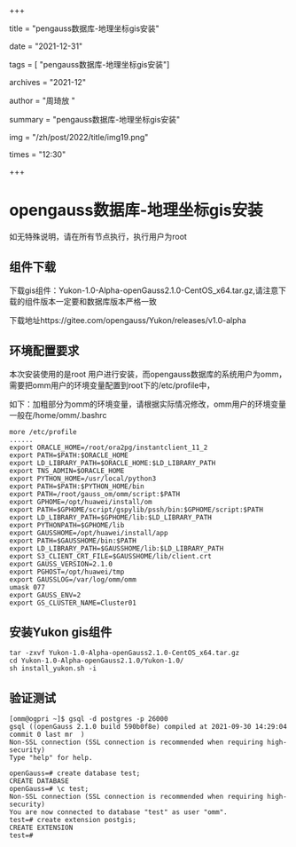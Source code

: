 +++

title =  "pengauss数据库-地理坐标gis安装" 

date = "2021-12-31" 

tags = [ "pengauss数据库-地理坐标gis安装"] 

archives = "2021-12" 

author = "周琦放 " 

summary = "pengauss数据库-地理坐标gis安装"

img = "/zh/post/2022/title/img19.png" 

times = "12:30"

+++

# opengauss数据库-地理坐标gis安装<a name="ZH-CN_TOPIC_0000001187213636"></a>

 如无特殊说明，请在所有节点执行，执行用户为root

## 组件下载<a name="section18245122612010"></a>

下载gis组件：Yukon-1.0-Alpha-openGauss2.1.0-CentOS\_x64.tar.gz,请注意下载的组件版本一定要和数据库版本严格一致

下载地址https://gitee.com/opengauss/Yukon/releases/v1.0-alpha

## 环境配置要求<a name="section14660203817208"></a>

本次安装使用的是root 用户进行安装，而opengauss数据库的系统用户为omm，需要把omm用户的环境变量配置到root下的/etc/profile中，

如下：加粗部分为omm的环境变量，请根据实际情况修改，omm用户的环境变量一般在/home/omm/.bashrc

```
more /etc/profile
......
export ORACLE_HOME=/root/ora2pg/instantclient_11_2
export PATH=$PATH:$ORACLE_HOME
export LD_LIBRARY_PATH=$ORACLE_HOME:$LD_LIBRARY_PATH
export TNS_ADMIN=$ORACLE_HOME
export PYTHON_HOME=/usr/local/python3
export PATH=$PATH:$PYTHON_HOME/bin
export PATH=/root/gauss_om/omm/script:$PATH
export GPHOME=/opt/huawei/install/om
export PATH=$GPHOME/script/gspylib/pssh/bin:$GPHOME/script:$PATH
export LD_LIBRARY_PATH=$GPHOME/lib:$LD_LIBRARY_PATH
export PYTHONPATH=$GPHOME/lib
export GAUSSHOME=/opt/huawei/install/app
export PATH=$GAUSSHOME/bin:$PATH
export LD_LIBRARY_PATH=$GAUSSHOME/lib:$LD_LIBRARY_PATH
export S3_CLIENT_CRT_FILE=$GAUSSHOME/lib/client.crt
export GAUSS_VERSION=2.1.0
export PGHOST=/opt/huawei/tmp
export GAUSSLOG=/var/log/omm/omm
umask 077
export GAUSS_ENV=2
export GS_CLUSTER_NAME=Cluster01
```

## 安装Yukon gis组件<a name="section17571321162213"></a>

```
tar -zxvf Yukon-1.0-Alpha-openGauss2.1.0-CentOS_x64.tar.gz
cd Yukon-1.0-Alpha-openGauss2.1.0/Yukon-1.0/
sh install_yukon.sh -i
```

## 验证测试<a name="section158540540228"></a>

```
[omm@ogpri ~]$ gsql -d postgres -p 26000
gsql ((openGauss 2.1.0 build 590b0f8e) compiled at 2021-09-30 14:29:04 commit 0 last mr  )
Non-SSL connection (SSL connection is recommended when requiring high-security)
Type "help" for help.

openGauss=# create database test;  
CREATE DATABASE
openGauss=# \c test;
Non-SSL connection (SSL connection is recommended when requiring high-security)
You are now connected to database "test" as user "omm".
test=# create extension postgis;
CREATE EXTENSION
test=# 
```

